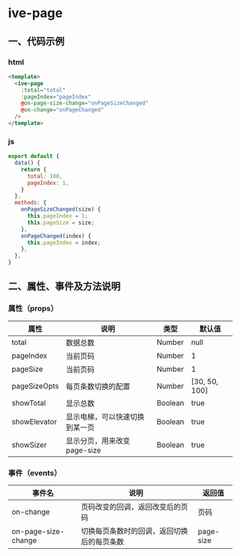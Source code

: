 # ive-page
## 一、代码示例
### html
```html
<template>
  <ive-page
    :total="total"
    :pageIndex="pageIndex"
    @on-page-size-change="onPageSizeChanged"
    @on-change="onPageChanged"
  />
</template>
```
### js
```js
export default {
  data() {
    return {
      total: 100,
      pageIndex: 1,
    }
  },
  methods: {
    onPageSizeChanged(size) {
      this.pageIndex = 1;
      this.pageSize = size;
    },
    onPageChanged(index) {
      this.pageIndex = index;
    },
  },
}
```
## 二、属性、事件及方法说明
### 属性（props）
| 属性 | 说明 | 类型 | 默认值 |
| ------ | ------ | ------ | ------ |
| total | 数据总数 | Number | null |
| pageIndex | 当前页码 | Number | 1 |
| pageSize | 当前页码 | Number | 1 |
| pageSizeOpts | 每页条数切换的配置 | Number | [30, 50, 100] |
| showTotal | 显示总数 | Boolean | true |
| showElevator | 显示电梯，可以快速切换到某一页 | Boolean | true |
| showSizer | 显示分页，用来改变page-size | Boolean | true |
### 事件（events）
| 事件名 | 说明 | 返回值 |
| ------ | ------ | ------ |
| on-change | 页码改变的回调，返回改变后的页码 | 页码 |
| on-page-size-change | 切换每页条数时的回调，返回切换后的每页条数 | page-size |